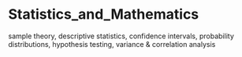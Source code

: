 # Statistics_and_Mathematics
sample theory, descriptive statistics, confidence intervals, probability distributions, hypothesis testing, variance &amp; correlation analysis
